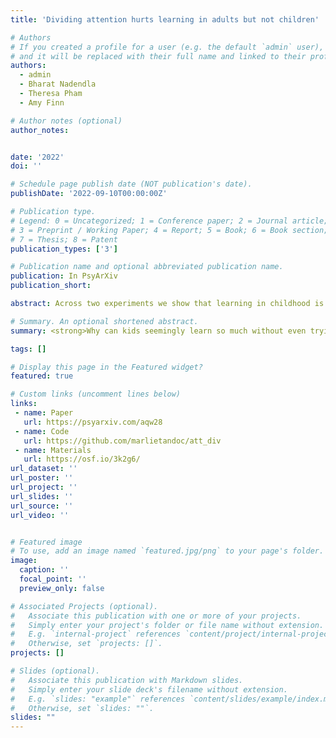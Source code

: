```yaml
---
title: 'Dividing attention hurts learning in adults but not children'

# Authors
# If you created a profile for a user (e.g. the default `admin` user), write the username (folder name) here
# and it will be replaced with their full name and linked to their profile.
authors:
  - admin
  - Bharat Nadendla
  - Theresa Pham
  - Amy Finn

# Author notes (optional)
author_notes:


date: '2022'
doi: ''

# Schedule page publish date (NOT publication's date).
publishDate: '2022-09-10T00:00:00Z'

# Publication type.
# Legend: 0 = Uncategorized; 1 = Conference paper; 2 = Journal article;
# 3 = Preprint / Working Paper; 4 = Report; 5 = Book; 6 = Book section;
# 7 = Thesis; 8 = Patent
publication_types: ['3']

# Publication name and optional abbreviated publication name.
publication: In PsyArXiv
publication_short:

abstract: Across two experiments we show that learning in childhood is fundamentally different from learning in adulthood. For adults, learning suffers when attention is divided. For children, we find that, learning is remarkably the same regardless of whether their attention is divided or not. That is, kids learn information just as well regardless if they were trying to learn it or were doing something else entirely. And while children’s learning is expectedly worse than adults’ when attention is undivided, children learn just as well as adults—and sometimes even better—when attention is divided. These results suggest that a “sponge” may indeed be a good metaphor for learning during childhood. Children appear to take things in regardless of whether they are trying to or not. 

# Summary. An optional shortened abstract.
summary: <strong>Why can kids seemingly learn so much without even trying? </strong> By comparing how children and adults learn in the lab, we discover a reason why this could be. We find that children and adults pay attention to and process information in very different ways. <strong> Children pay attention to their environments in a more holistic and open-minded fashion</strong>, thus taking in more information from the worlds around them, kind of like a sponge. On the other hand, adults selectively attend to only one source of information and ignore and filter out everything else. While this can be beneficial for the task-at-hand, it does mean adults are processing and learning less from the environment. Together, this suggests that <strong> children learn so much because they are processing more information than adults.</strong>

tags: []

# Display this page in the Featured widget?
featured: true

# Custom links (uncomment lines below)
links:
 - name: Paper
   url: https://psyarxiv.com/aqw28
 - name: Code
   url: https://github.com/marlietandoc/att_div
 - name: Materials
   url: https://osf.io/3k2g6/
url_dataset: ''
url_poster: ''
url_project: ''
url_slides: ''
url_source: ''
url_video: ''


# Featured image
# To use, add an image named `featured.jpg/png` to your page's folder.
image:
  caption: ''
  focal_point: ''
  preview_only: false

# Associated Projects (optional).
#   Associate this publication with one or more of your projects.
#   Simply enter your project's folder or file name without extension.
#   E.g. `internal-project` references `content/project/internal-project/index.md`.
#   Otherwise, set `projects: []`.
projects: []

# Slides (optional).
#   Associate this publication with Markdown slides.
#   Simply enter your slide deck's filename without extension.
#   E.g. `slides: "example"` references `content/slides/example/index.md`.
#   Otherwise, set `slides: ""`.
slides: ""
---
```


